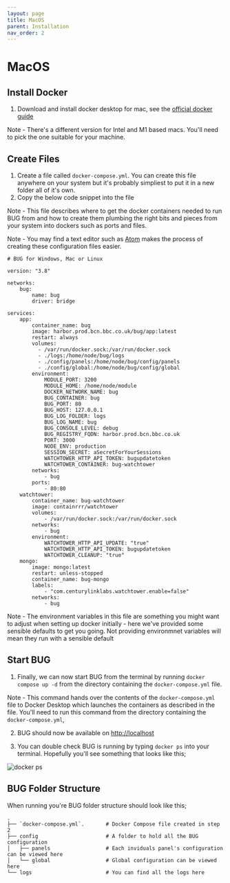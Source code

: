```yaml
---
layout: page
title: MacOS
parent: Installation
nav_order: 2
---
```


# MacOS

## Install Docker

1. Download and install docker desktop for mac, see the [official docker guide](https://docs.docker.com/desktop/mac/install/)

Note - There's a different version for Intel and M1 based macs. You'll need to pick the one suitable for your machine.

## Create Files

1. Create a file called `docker-compose.yml`. You can create this file anywhere on your system but it's probably simpliest to put it in a new folder all of it's own.
2. Copy the below code snippet into the file

Note - This file describes where to get the docker containers needed to run BUG from and how to create them plumbing the right bits and pieces from your system into dockers such as ports and files.

Note - You may find a text editor such as [Atom](https://atom.io/) makes the process of creating these configuration files easier.

```
# BUG for Windows, Mac or Linux

version: "3.8"

networks:
    bug:
        name: bug
        driver: bridge

services:
    app:
        container_name: bug
        image: harbor.prod.bcn.bbc.co.uk/bug/app:latest
        restart: always
        volumes:
          - /var/run/docker.sock:/var/run/docker.sock
          - ./logs:/home/node/bug/logs
          - ./config/panels:/home/node/bug/config/panels
          - ./config/global:/home/node/bug/config/global
        environment:
            MODULE_PORT: 3200
            MODULE_HOME: /home/node/module
            DOCKER_NETWORK_NAME: bug
            BUG_CONTAINER: bug
            BUG_PORT: 80
            BUG_HOST: 127.0.0.1
            BUG_LOG_FOLDER: logs
            BUG_LOG_NAME: bug
            BUG_CONSOLE_LEVEL: debug
            BUG_REGISTRY_FQDN: harbor.prod.bcn.bbc.co.uk
            PORT: 3000
            NODE_ENV: production
            SESSION_SECRET: aSecretForYourSessions
            WATCHTOWER_HTTP_API_TOKEN: bugupdatetoken
            WATCHTOWER_CONTAINER: bug-watchtower
        networks:
            - bug
        ports:
            - 80:80
    watchtower:
        container_name: bug-watchtower
        image: containrrr/watchtower
        volumes:
            - /var/run/docker.sock:/var/run/docker.sock
        networks:
            - bug
        environment:
            WATCHTOWER_HTTP_API_UPDATE: "true"
            WATCHTOWER_HTTP_API_TOKEN: bugupdatetoken
            WATCHTOWER_CLEANUP: "true"
    mongo:
        image: mongo:latest
        restart: unless-stopped
        container_name: bug-mongo
        labels:
            - "com.centurylinklabs.watchtower.enable=false"
        networks:
            - bug
```

Note - The environment variables in this file are something you might want to adjust when setting up docker initially - here we've provided some sensible defaults to get you going. Not providing environmnet variables will mean they run with a sensible default

## Start BUG

1. Finally, we can now start BUG from the terminal by running `docker compose up -d` from the directory containing the `docker-compose.yml` file.

Note - This command hands over the contents of the `docker-compose.yml` file to Docker Desktop which launches the containers as described in the file. You'll need to run this command from the directory containing the `docker-compose.yml`,

2. BUG should now be available on [http://localhost](http://localhost)

3. You can double check BUG is running by typing `docker ps` into your terminal. Hopefully you'll see something that looks like this;

![docker ps](/assets/images/screenshots/docker-ps.png)

## BUG Folder Structure

When running you're BUG folder structure should look like this;

```
.
├── `docker-compose.yml`.       # Docker Compose file created in step 2
├── config                      # A folder to hold all the BUG configuration
│   ├── panels                  # Each inviduals panel's configuration can be viewed here
│   └── global                  # Global configuration can be viewed here
└── logs                        # You can find all the logs here
```
